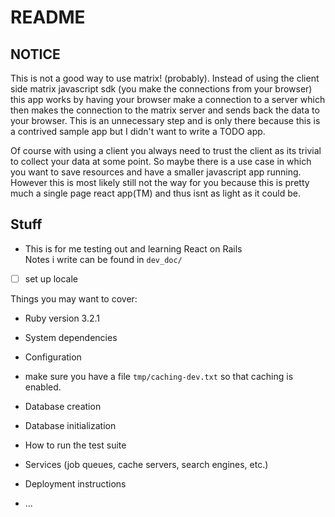 # README

## NOTICE 

This is not a good way to use matrix! (probably). 
Instead of using the client side matrix javascript sdk 
(you make the connections from your browser) 
this app works by having your browser make a connection to a server 
which then makes the connection to the matrix server and sends 
back the data to your browser. 
This is an unnecessary step and is only there because this is a contrived 
sample app but I didn't want to write a TODO app.    

Of course with using a client you always need to trust the client as its 
trivial to collect your data at some point. So maybe there is a use case 
in which you want to save resources and have a smaller javascript app
running. However this is most likely still not the way for you because 
this is pretty much a single page react app(TM) and thus isnt as light 
as it could be.

## Stuff 

- This is for me testing out and learning React on Rails  
  Notes i write can be found in `dev_doc/`

- [ ] set up locale 










Things you may want to cover:

* Ruby version
3.2.1

* System dependencies

* Configuration

- make sure you have a file `tmp/caching-dev.txt` 
  so that caching is enabled. 

* Database creation

* Database initialization

* How to run the test suite

* Services (job queues, cache servers, search engines, etc.)

* Deployment instructions

* ...
